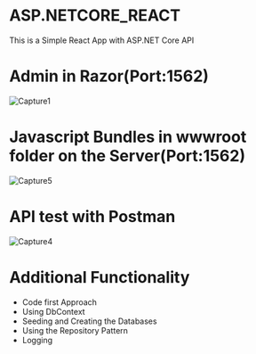 # ASP.NETCORE_REACT
This is a Simple React App with ASP.NET Core API

# Admin in Razor(Port:1562)
![Capture1](https://user-images.githubusercontent.com/17524940/60911154-8e4cec00-a250-11e9-95c0-58d120daa11e.JPG)

# Javascript Bundles in wwwroot folder on the Server(Port:1562)
![Capture5](https://user-images.githubusercontent.com/17524940/60913904-619bd300-a256-11e9-9dd6-debfc9f9564c.JPG)

# API test with Postman
![Capture4](https://user-images.githubusercontent.com/17524940/60911237-ba686d00-a250-11e9-88a8-423db611901f.JPG)

# Additional Functionality
- Code first Approach
- Using DbContext
- Seeding and Creating the Databases
- Using the Repository Pattern
- Logging

